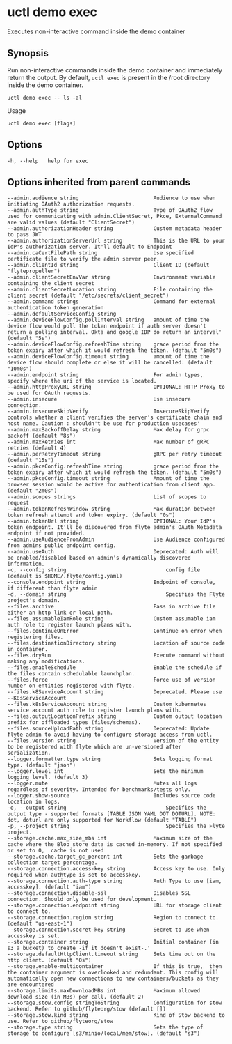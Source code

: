 # uctl demo exec

Executes non-interactive command inside the demo container

## Synopsis

Run non-interactive commands inside the demo container and immediately
return the output. By default, `uctl exec` is present in the /root
directory inside the demo container.

    uctl demo exec -- ls -al 

Usage

    uctl demo exec [flags]

## Options

    -h, --help   help for exec

## Options inherited from parent commands

    --admin.audience string                        Audience to use when initiating OAuth2 authorization requests.
    --admin.authType string                        Type of OAuth2 flow used for communicating with admin.ClientSecret, Pkce, ExternalCommand are valid values (default "ClientSecret")
    --admin.authorizationHeader string             Custom metadata header to pass JWT
    --admin.authorizationServerUrl string          This is the URL to your IdP's authorization server. It'll default to Endpoint
    --admin.caCertFilePath string                  Use specified certificate file to verify the admin server peer.
    --admin.clientId string                        Client ID (default "flytepropeller")
    --admin.clientSecretEnvVar string              Environment variable containing the client secret
    --admin.clientSecretLocation string            File containing the client secret (default "/etc/secrets/client_secret")
    --admin.command strings                        Command for external authentication token generation
    --admin.defaultServiceConfig string            
    --admin.deviceFlowConfig.pollInterval string   amount of time the device flow would poll the token endpoint if auth server doesn't return a polling interval. Okta and google IDP do return an interval' (default "5s")
    --admin.deviceFlowConfig.refreshTime string    grace period from the token expiry after which it would refresh the token. (default "5m0s")
    --admin.deviceFlowConfig.timeout string        amount of time the device flow should complete or else it will be cancelled. (default "10m0s")
    --admin.endpoint string                        For admin types,  specify where the uri of the service is located.
    --admin.httpProxyURL string                    OPTIONAL: HTTP Proxy to be used for OAuth requests.
    --admin.insecure                               Use insecure connection.
    --admin.insecureSkipVerify                     InsecureSkipVerify controls whether a client verifies the server's certificate chain and host name. Caution : shouldn't be use for production usecases'
    --admin.maxBackoffDelay string                 Max delay for grpc backoff (default "8s")
    --admin.maxRetries int                         Max number of gRPC retries (default 4)
    --admin.perRetryTimeout string                 gRPC per retry timeout (default "15s")
    --admin.pkceConfig.refreshTime string          grace period from the token expiry after which it would refresh the token. (default "5m0s")
    --admin.pkceConfig.timeout string              Amount of time the browser session would be active for authentication from client app. (default "2m0s")
    --admin.scopes strings                         List of scopes to request
    --admin.tokenRefreshWindow string              Max duration between token refresh attempt and token expiry. (default "0s")
    --admin.tokenUrl string                        OPTIONAL: Your IdP's token endpoint. It'll be discovered from flyte admin's OAuth Metadata endpoint if not provided.
    --admin.useAudienceFromAdmin                   Use Audience configured from admins public endpoint config.
    --admin.useAuth                                Deprecated: Auth will be enabled/disabled based on admin's dynamically discovered information.
    -c, --config string                                config file (default is $HOME/.flyte/config.yaml)
    --console.endpoint string                      Endpoint of console,  if different than flyte admin
    -d, --domain string                                Specifies the Flyte project's domain.
    --files.archive                                Pass in archive file either an http link or local path.
    --files.assumableIamRole string                Custom assumable iam auth role to register launch plans with.
    --files.continueOnError                        Continue on error when registering files.
    --files.destinationDirectory string            Location of source code in container.
    --files.dryRun                                 Execute command without making any modifications.
    --files.enableSchedule                         Enable the schedule if the files contain schedulable launchplan.
    --files.force                                  Force use of version number on entities registered with flyte.
    --files.k8ServiceAccount string                Deprecated. Please use --K8sServiceAccount
    --files.k8sServiceAccount string               Custom kubernetes service account auth role to register launch plans with.
    --files.outputLocationPrefix string            Custom output location prefix for offloaded types (files/schemas).
    --files.sourceUploadPath string                Deprecated: Update flyte admin to avoid having to configure storage access from uctl.
    --files.version string                         Version of the entity to be registered with flyte which are un-versioned after serialization.
    --logger.formatter.type string                 Sets logging format type. (default "json")
    --logger.level int                             Sets the minimum logging level. (default 3)
    --logger.mute                                  Mutes all logs regardless of severity. Intended for benchmarks/tests only.
    --logger.show-source                           Includes source code location in logs.
    -o, --output string                                Specifies the output type - supported formats [TABLE JSON YAML DOT DOTURL]. NOTE: dot, doturl are only supported for Workflow (default "TABLE")
    -p, --project string                               Specifies the Flyte project.
    --storage.cache.max_size_mbs int               Maximum size of the cache where the Blob store data is cached in-memory. If not specified or set to 0,  cache is not used
    --storage.cache.target_gc_percent int          Sets the garbage collection target percentage.
    --storage.connection.access-key string         Access key to use. Only required when authtype is set to accesskey.
    --storage.connection.auth-type string          Auth Type to use [iam, accesskey]. (default "iam")
    --storage.connection.disable-ssl               Disables SSL connection. Should only be used for development.
    --storage.connection.endpoint string           URL for storage client to connect to.
    --storage.connection.region string             Region to connect to. (default "us-east-1")
    --storage.connection.secret-key string         Secret to use when accesskey is set.
    --storage.container string                     Initial container (in s3 a bucket) to create -if it doesn't exist-.'
    --storage.defaultHttpClient.timeout string     Sets time out on the http client. (default "0s")
    --storage.enable-multicontainer                If this is true,  then the container argument is overlooked and redundant. This config will automatically open new connections to new containers/buckets as they are encountered
    --storage.limits.maxDownloadMBs int            Maximum allowed download size (in MBs) per call. (default 2)
    --storage.stow.config stringToString           Configuration for stow backend. Refer to github/flyteorg/stow (default [])
    --storage.stow.kind string                     Kind of Stow backend to use. Refer to github/flyteorg/stow
    --storage.type string                          Sets the type of storage to configure [s3/minio/local/mem/stow]. (default "s3")
